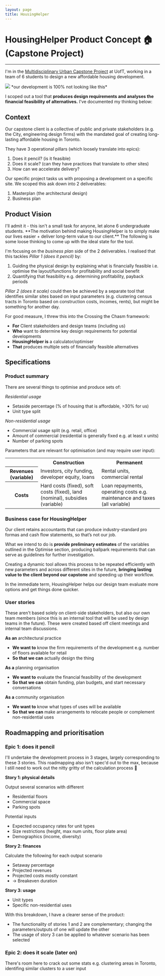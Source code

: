 ```yaml
---
layout: page
title: HousingHelper
---
```

<h1>
HousingHelper Product Concept 🏠 (Capstone Project)
</h1>
<hr>

I'm in the <a href="https://www.schoolofcities.utoronto.ca/multidisciplinary-urban-capstone-project" target="_blank">Multidisciplinary Urban Capstone Project</a> at UofT, working in a team of 6 students to design a new affordable housing development. 

<img src="{{ site.url }}/assets/oda.jpg">
*our development is 100% not looking like this*

I scoped out a tool that **produces design requirements and analyses the financial feasibility of alternatives.** I've documented my thinking below:

<h2>Context</h2>
Our capstone client is a collective of public and private stakeholders (e.g. the City, engineering design firms) with the mandated goal of creating long-lasting affordable housing in Toronto.

They have 3 operational pillars (which loosely translate into epics):
1. Does it pencil? (is it feasible)
2. Does it scale? (can they have practices that translate to other sites)
3. How can we accelerate delivery?

Our specific project tasks us with proposing a development on a specific site. We scoped this ask down into 2 deliverables:
1. Masterplan (the architectural design)
2. Business plan

<h2>Product Vision</h2>
I'll admit it - this isn't a small task for anyone, let alone 6 undergraduate students. **The motivation behind making HousingHelper is to simply make our lives easier + deliver long-term value to our client.** The following is some loose thinking to come up with the ideal state for the tool. 

I'm focusing on the *business plan* side of the 2 deliverables. I realised that this tackles *Pillar 1 (does it pencil)* by:
1. Guiding the physical design by explaining what is financially feasible i.e. optimise the layout/functions for profitability and social benefit
2. Quantifying that feasibility e.g. determining profitability, payback periods

*Pillar 2 (does it scale)* could then be achieved by a separate tool that identifies similar sites based on input parameters (e.g. clustering census tracts in Toronto based on construction costs, incomes, rents), but might be something for another day.

For good measure, I threw this into the Crossing the Chasm framework:

- **For** Client stakeholders and design teams (including us)
- **Who** want to determine key design requirements for potential developments
- **HousingHelper is** a calculator/optimiser 
- **That** produces multiple sets of financially feasible alternatives

<h2>Specifications</h2>

<h3>Product summary</h3>

There are several things to optimise and produce sets of: 

*Residential usage*
- Setaside percentage (% of housing that is affordable, >30% for us)
- Unit type split

*Non-residential usage*
- Commercial usage split (e.g. retail, office)
- Amount of commercial (residential is generally fixed e.g. at least x units)
- Number of parking spots

Parameters that are relevant for optimisation (and may require user input):

<table>
  <tr>
    <th></th>
    <th>Construction</th>
    <th>Permanent</th>
  </tr>
  <tr>
    <th>Revenues (variable)</th>
    <td>Investors, city funding, developer equity, loans</td>
    <td>Rental units, commercial rental</td>
  </tr>
  <tr>
    <th>Costs</th>
    <td>Hard costs (fixed), soft costs (fixed), land (nominal), subsidies (variable)</td>
    <td>Loan repayments, operating costs e.g. maintenance and taxes (all variable)</td>
  </tr>
</table>

<h3>Business case for HousingHelper</h3>
Our client retains accountants that can produce industry-standard pro formas and cash flow statements, so that’s not our job. 

What we intend to do is **provide preliminary estimates** of the variables outlined in the Optimise section, producing ballpark requirements that can serve as guidelines for further investigation.

Creating a dynamic tool allows this process to be repeated efficiently with new parameters and across different sites in the future, **bringing lasting value to the client beyond our capstone** and speeding up their workflow. 

In the immediate term, HousingHelper helps our design team evaluate more options and get things done quicker. 

<h3>User stories</h3>
These aren't based solely on client-side stakeholders, but also our own team members (since this is an internal tool that will be used by design teams in the future). These were created based off client meetings and internal team discussions.

**As an** architectural practice
- **We want to** know the firm requirements of the development e.g. number of floors available for retail
- **So that we can** actually design the thing

**As a** planning organisation
- **We want to** evaluate the financial feasibility of the development
- **So that we can** obtain funding, plan budgets, and start necessary conversations

**As a** community organisation
- **We want to** know what types of uses will be available
- **So that we can** make arrangements to relocate people or complement non-residential uses


<h2>Roadmapping and prioritisation</h2>

<h3>Epic 1: does it pencil</h3>
I'll undertake the development process in 3 stages, largely corresponding to these 3 stories. This roadmapping also isn't spec'd out to the max, because I still need to work out the nitty gritty of the calculation process 😬

**Story 1: physical details**

Output several scenarios with different
- Residential floors
- Commercial space
- Parking spots

Potential inputs 
- Expected occupancy rates for unit types
- Size restrictions (height, max num units, floor plate area)
- Demographics (income, diversity)

**Story 2: finances**

Calculate the following for each output scenario 
- Setaway percentage
- Projected revenues
- Projected costs mostly constant
- → Breakeven duration 

**Story 3: usage**
- Unit types
- Specific non-residential uses

With this breakdown, I have a clearer sense of the product:

- The functionality of stories 1 and 2 are complementary; changing the parameters/outputs of one will update the other 
- The usage of story 3 can be applied to whatever scenario has been selected

<h3>Epic 2: does it scale (later on)</h3>

There's room here to crack out some stats e.g. clustering areas in Toronto, identifing similar clusters to a user input


